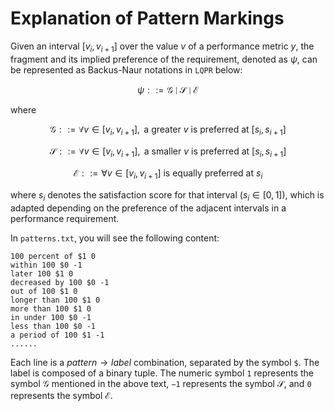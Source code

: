 # Explanation of Pattern Markings
Given an interval $[v_i, v_{i + 1}]$ over the value $v$ of a performance metric $y$, the fragment and its implied preference of the requirement, denoted as $\psi$, can be represented as Backus-Naur notations in `LQPR` below:

$$\psi ::=  \mathcal{G} \mid \mathcal{S} \mid \mathcal{E}$$

where 

$$\mathcal{G} ::= \forall v \in [v_i,v_{i+1}], \text{ a greater } v \text{ is preferred at } [s_i,s_{i+1}]$$

$$\mathcal{S} ::= \forall v \in [v_i,v_{i+1}], \text{ a smaller } v \text{ is preferred at } [s_i,s_{i+1}]$$

$$\mathcal{E} ::= \forall v \in [v_i,v_{i+1}] \text{ is equally preferred at } s_i$$

where $s_i$ denotes the satisfaction score for that interval ($s_i \in [0,1]$), which is adapted depending on the preference of the adjacent intervals in a performance requirement.


In `patterns.txt`, you will see the following content:
```
100 percent of $1 0
within 100 $0 -1
later 100 $1 0
decreased by 100 $0 -1
out of 100 $1 0
longer than 100 $1 0
more than 100 $1 0
in under 100 $0 -1
less than 100 $0 -1
a period of 100 $1 -1
......
```
Each line is a $pattern \rightarrow label$ combination, separated by the symbol `$`. 
The label is composed of a binary tuple. The numeric symbol `1` represents the symbol $\mathcal{G}$ mentioned in the above text, `−1` represents the symbol $\mathcal{S}$, and `0` represents the symbol $\mathcal{E}$. 
